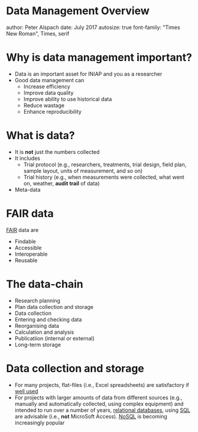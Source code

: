 Data Management Overview
========================================================
author: Peter Alspach
date: July 2017
autosize: true
font-family: "Times New Roman", Times, serif

Why is data management important?
========================================================

* Data is an important asset for INIAP and you as a researcher
* Good data management can
    + Increase efficiency
    + Improve data quality
    + Improve ability to use historical data
    + Reduce wastage
    + Enhance reproducibility

What is data?
========================================================

* It is __not__ just the numbers collected
* It includes
    + Trial protocol (e.g., researchers, treatments, trial design, field plan, sample layout, units of measurement, and so on)
    + Trial history (e.g., when measurements were collected, what went on, weather, __audit trail__ of data)
* Meta-data

FAIR data
========================================================

[FAIR](https://www.nature.com/articles/sdata201618) data are

* Findable
* Accessible
* Interoperable
* Reusable

The data-chain
========================================================

* Research planning
* Plan data collection and storage
* Data collection
* Entering and checking data
* Reorganising data
* Calculation and analysis
* Publicatiion (internal or external)
* Long-term storage

Data collection and storage
========================================================

* For many projects, flat-files (i.e., Excel spreadsheets) are satisfactory if [well used](https://github.com/PlantandFoodResearch/BestPractices/blob/master/general/best_practices_excel_data_file.md)
* For projects with larger amounts of data from different sources (e.g., manually and automatically collected, using complex equipment) and intended to run over a number of years, [relational databases](https://en.wikipedia.org/wiki/Relational_database), using [SQL](https://en.wikipedia.org/wiki/SQL) are advisable (i.e., __not__ MicroSoft Access).  [NoSQL](https://en.wikipedia.org/wiki/NoSQL) is becoming increasingly popular
